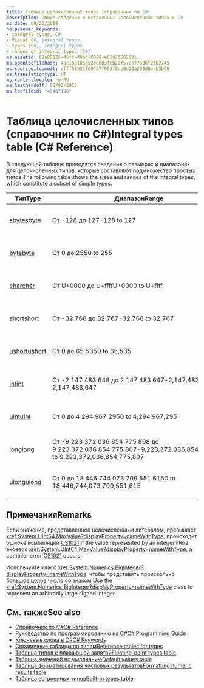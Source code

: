 ```yaml
---
title: Таблица целочисленных типов (справочник по C#)
description: Общие сведения о встроенных целочисленных типах в C#
ms.date: 08/20/2018
helpviewer_keywords:
- integral types, C#
- Visual C#, integral types
- types [C#], integral types
- ranges of integral types [C#]
ms.assetid: 62e86126-46ff-40b0-9028-e61d7558268c
ms.openlocfilehash: 4ac16d185a52cdb03fcb22f57ebf7506f2fb2745
ms.sourcegitcommit: efff8f331fd9467f093f8ab8d23a203d6ecb5b60
ms.translationtype: HT
ms.contentlocale: ru-RU
ms.lasthandoff: 09/02/2018
ms.locfileid: "43467196"
---
```

# <a name="integral-types-table-c-reference"></a><span data-ttu-id="8ac18-103">Таблица целочисленных типов (справочник по C#)</span><span class="sxs-lookup"><span data-stu-id="8ac18-103">Integral types table (C# Reference)</span></span>

<span data-ttu-id="8ac18-104">В следующей таблице приводятся сведения о размерах и диапазонах для целочисленных типов, которые составляют подмножество простых типов.</span><span class="sxs-lookup"><span data-stu-id="8ac18-104">The following table shows the sizes and ranges of the integral types, which constitute a subset of simple types.</span></span>  
  
|<span data-ttu-id="8ac18-105">Тип</span><span class="sxs-lookup"><span data-stu-id="8ac18-105">Type</span></span>|<span data-ttu-id="8ac18-106">Диапазон</span><span class="sxs-lookup"><span data-stu-id="8ac18-106">Range</span></span>|<span data-ttu-id="8ac18-107">Размер</span><span class="sxs-lookup"><span data-stu-id="8ac18-107">Size</span></span>|  
|----------|-----------|----------|  
|[<span data-ttu-id="8ac18-108">sbyte</span><span class="sxs-lookup"><span data-stu-id="8ac18-108">sbyte</span></span>](sbyte.md)|<span data-ttu-id="8ac18-109">От -128 до 127</span><span class="sxs-lookup"><span data-stu-id="8ac18-109">-128 to 127</span></span>|<span data-ttu-id="8ac18-110">8-разрядное целое число со знаком</span><span class="sxs-lookup"><span data-stu-id="8ac18-110">Signed 8-bit integer</span></span>|  
|[<span data-ttu-id="8ac18-111">byte</span><span class="sxs-lookup"><span data-stu-id="8ac18-111">byte</span></span>](byte.md)|<span data-ttu-id="8ac18-112">От 0 до 255</span><span class="sxs-lookup"><span data-stu-id="8ac18-112">0 to 255</span></span>|<span data-ttu-id="8ac18-113">8-разрядное целое число без знака</span><span class="sxs-lookup"><span data-stu-id="8ac18-113">Unsigned 8-bit integer</span></span>|  
|[<span data-ttu-id="8ac18-114">char</span><span class="sxs-lookup"><span data-stu-id="8ac18-114">char</span></span>](char.md)|<span data-ttu-id="8ac18-115">От U+0000 до U+ffff</span><span class="sxs-lookup"><span data-stu-id="8ac18-115">U+0000 to U+ffff</span></span>|<span data-ttu-id="8ac18-116">Символ Юникода (16-разрядный)</span><span class="sxs-lookup"><span data-stu-id="8ac18-116">Unicode 16-bit character</span></span>|  
|[<span data-ttu-id="8ac18-117">short</span><span class="sxs-lookup"><span data-stu-id="8ac18-117">short</span></span>](short.md)|<span data-ttu-id="8ac18-118">От -32 768 до 32 767</span><span class="sxs-lookup"><span data-stu-id="8ac18-118">-32,768 to 32,767</span></span>|<span data-ttu-id="8ac18-119">16-разрядное целое число со знаком</span><span class="sxs-lookup"><span data-stu-id="8ac18-119">Signed 16-bit integer</span></span>|  
|[<span data-ttu-id="8ac18-120">ushort</span><span class="sxs-lookup"><span data-stu-id="8ac18-120">ushort</span></span>](ushort.md)|<span data-ttu-id="8ac18-121">От 0 до 65 535</span><span class="sxs-lookup"><span data-stu-id="8ac18-121">0 to 65,535</span></span>|<span data-ttu-id="8ac18-122">16-разрядное целое число без знака</span><span class="sxs-lookup"><span data-stu-id="8ac18-122">Unsigned 16-bit integer</span></span>|  
|[<span data-ttu-id="8ac18-123">int</span><span class="sxs-lookup"><span data-stu-id="8ac18-123">int</span></span>](int.md)|<span data-ttu-id="8ac18-124">От -2 147 483 648 до 2 147 483 647</span><span class="sxs-lookup"><span data-stu-id="8ac18-124">-2,147,483,648 to 2,147,483,647</span></span>|<span data-ttu-id="8ac18-125">32-разрядное целое число со знаком</span><span class="sxs-lookup"><span data-stu-id="8ac18-125">Signed 32-bit integer</span></span>|  
|[<span data-ttu-id="8ac18-126">uint</span><span class="sxs-lookup"><span data-stu-id="8ac18-126">uint</span></span>](uint.md)|<span data-ttu-id="8ac18-127">От 0 до 4 294 967 295</span><span class="sxs-lookup"><span data-stu-id="8ac18-127">0 to 4,294,967,295</span></span>|<span data-ttu-id="8ac18-128">32-разрядное целое число без знака</span><span class="sxs-lookup"><span data-stu-id="8ac18-128">Unsigned 32-bit integer</span></span>|  
|[<span data-ttu-id="8ac18-129">long</span><span class="sxs-lookup"><span data-stu-id="8ac18-129">long</span></span>](long.md)|<span data-ttu-id="8ac18-130">От -9 223 372 036 854 775 808 до 9 223 372 036 854 775 807</span><span class="sxs-lookup"><span data-stu-id="8ac18-130">-9,223,372,036,854,775,808 to 9,223,372,036,854,775,807</span></span>|<span data-ttu-id="8ac18-131">64-разрядное целое число со знаком</span><span class="sxs-lookup"><span data-stu-id="8ac18-131">Signed 64-bit integer</span></span>|  
|[<span data-ttu-id="8ac18-132">ulong</span><span class="sxs-lookup"><span data-stu-id="8ac18-132">ulong</span></span>](ulong.md)|<span data-ttu-id="8ac18-133">От 0 до 18 446 744 073 709 551 615</span><span class="sxs-lookup"><span data-stu-id="8ac18-133">0 to 18,446,744,073,709,551,615</span></span>|<span data-ttu-id="8ac18-134">64-разрядное целое число без знака</span><span class="sxs-lookup"><span data-stu-id="8ac18-134">Unsigned 64-bit integer</span></span>|  

## <a name="remarks"></a><span data-ttu-id="8ac18-135">Примечания</span><span class="sxs-lookup"><span data-stu-id="8ac18-135">Remarks</span></span>
  
<span data-ttu-id="8ac18-136">Если значение, представленное целочисленным литералом, превышает <xref:System.UInt64.MaxValue?displayProperty=nameWithType>, происходит ошибка компиляции [CS1021](../../misc/cs1021.md).</span><span class="sxs-lookup"><span data-stu-id="8ac18-136">If the value represented by an integer literal exceeds <xref:System.UInt64.MaxValue?displayProperty=nameWithType>, a compiler error [CS1021](../../misc/cs1021.md) occurs.</span></span>

<span data-ttu-id="8ac18-137">Используйте класс <xref:System.Numerics.BigInteger?displayProperty=nameWithType>, чтобы представить произвольно большое целое число со знаком.</span><span class="sxs-lookup"><span data-stu-id="8ac18-137">Use the <xref:System.Numerics.BigInteger?displayProperty=nameWithType> class to represent an arbitrarily large signed integer.</span></span>
  
## <a name="see-also"></a><span data-ttu-id="8ac18-138">См. также</span><span class="sxs-lookup"><span data-stu-id="8ac18-138">See also</span></span>

- [<span data-ttu-id="8ac18-139">Справочник по C#</span><span class="sxs-lookup"><span data-stu-id="8ac18-139">C# Reference</span></span>](../index.md)
- [<span data-ttu-id="8ac18-140">Руководство по программированию на C#</span><span class="sxs-lookup"><span data-stu-id="8ac18-140">C# Programming Guide</span></span>](../../programming-guide/index.md)
- [<span data-ttu-id="8ac18-141">Ключевые слова в C#</span><span class="sxs-lookup"><span data-stu-id="8ac18-141">C# Keywords</span></span>](index.md)
- [<span data-ttu-id="8ac18-142">Справочные таблицы по типам</span><span class="sxs-lookup"><span data-stu-id="8ac18-142">Reference tables for types</span></span>](reference-tables-for-types.md)
- [<span data-ttu-id="8ac18-143">Таблица типов с плавающей запятой</span><span class="sxs-lookup"><span data-stu-id="8ac18-143">Floating-point types table</span></span>](floating-point-types-table.md)
- [<span data-ttu-id="8ac18-144">Таблица значений по умолчанию</span><span class="sxs-lookup"><span data-stu-id="8ac18-144">Default values table</span></span>](default-values-table.md)
- [<span data-ttu-id="8ac18-145">Таблица форматирования числовых результатов</span><span class="sxs-lookup"><span data-stu-id="8ac18-145">Formatting numeric results table</span></span>](formatting-numeric-results-table.md)
- [<span data-ttu-id="8ac18-146">Таблица встроенных типов</span><span class="sxs-lookup"><span data-stu-id="8ac18-146">Built-in types table</span></span>](built-in-types-table.md)
